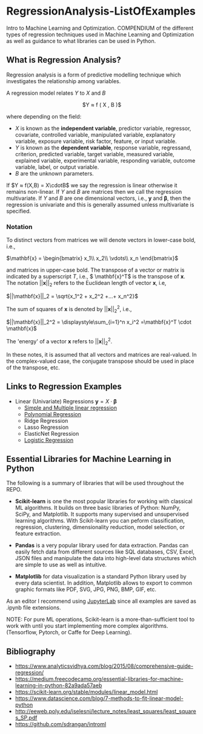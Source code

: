 # RegressionAnalysis-ListOfExamples
Intro to Machine Learning and Optimization. COMPENDIUM of the different types of regression techniques used in Machine Learning and Optimization as well as guidance to what libraries can be used in Python.

## What is Regression Analysis?
Regression analysis is a form of predictive modelling technique which investigates the relationship among variables. 

A regression model relates $Y$ to $X$ and $Β$ <br>
<center> $Y ≈ f ( X , Β )$ </center> 

where depending on the field: <br>
- $X$ is known as the **independent variable**, predictor variable, regressor, covariate, controlled variable, manipulated variable, explanatory variable, exposure variable, risk factor, feature, or input variable.
- $Y$ is known as the **dependent variable**, response variable, regressand, criterion, predicted variable, target variable, measured variable, explained variable, experimental variable, responding variable, outcome variable, label, or output variable.
- $Β$ are the unknown parameters.

If $Y ≈ f(X,Β) = X\cdotΒ$ we say the regression is linear otherwise it remains non-linear. If $Y$ and $B$ are matrices then we call the regression multivariate. If $Y$ and $Β$ are one dimensional vectors, i.e.,  $\mathbf{y}$ and $\mathbf{β}$, then the regression is univariate and this is generally assumed unless multivariate is specified.

### Notation
To distinct vectors from matrices we will denote vectors in lower-case bold, i.e.,

$\mathbf{x} = \begin{bmatrix}
                x_1\\
                x_2\\
                \vdots\\
                x_n
\end{bmatrix}$

and matrices in upper-case bold. The transpose of a vector or matrix is indicated by a superscript $T$, i.e., $ \mathbf{x}^T$ is the transpose of $\mathbf{x}$.<br>
The notation $||\mathbf{x}||_2$ refers to the Euclidean length of vector $\mathbf{x}$, i.e,

$||\mathbf{x}||_2 = \sqrt{x_1^2 + x_2^2 +...+ x_n^2}$

The sum of squares of $\mathbf{x}$ is denoted by $||\mathbf{x}||_2^2$, i.e.,

$||\mathbf{x}||_2^2 = \displaystyle\sum_{i=1}^n x_i^2 =\mathbf{x}^T \cdot \mathbf{x}$

The 'energy' of a vector $\mathbf{x}$ refers to $||\mathbf{x}||_2^2$. <br>

In these notes, it is assumed that all vectors and matrices are real-valued. In the complex-valued case, the conjugate transpose should be used in place of the transpose, etc.

## Links to Regression Examples
- Linear (Univariate) Regressions $\mathbf{y} = X\cdot\mathbf{β}$
    - [Simple and Multiple linear regression](./Simple_And_Multiple_Linear_Regression)
    - [Polynomial Regression](./Polynomial_Regression)  
    - Ridge Regression
    - Lasso Regression
    - ElasticNet Regression
    - [Logistic Regression](./Logistic_Regression)

## Essential Libraries for Machine Learning in Python
The following is a summary of libraries that will be used throughout the REPO. 

- **Scikit-learn** is one the most popular libraries for working with classical ML algorithms. It builds on three basic libraries of Python: NumPy, SciPy, and Matplotlib.  It supports many supervised and unsupervised learning algorithms. With Scikit-learn you can peform classification, regression, clustering, dimensionality reduction, model selection, or feature extraction.

- **Pandas** is a very popular library used for data extraction. Pandas can easily fetch data from different sources like SQL databases, CSV, Excel, JSON files and manipulate the data into high-level data structures which are simple to use as well as intuitive.

- **Matplotlib** for data visualization is a standard Python library used by every data scientist. In addition, Matplotlib allows to export to common graphic formats like PDF, SVG, JPG, PNG, BMP, GIF, etc.

As an editor I recommend using [JupyterLab](https://jupyterlab.readthedocs.io/en/stable/getting_started/overview.html#) since all examples are saved as .ipynb file extensions.

NOTE: For pure ML operations, Scikit-learn is a more-than-sufficient tool to work with until you start implementing more complex algorithms. (Tensorflow, Pytorch, or Caffe for Deep Learning).

## Bibliography
- https://www.analyticsvidhya.com/blog/2015/08/comprehensive-guide-regression/
- https://medium.freecodecamp.org/essential-libraries-for-machine-learning-in-python-82a9ada57aeb
- https://scikit-learn.org/stable/modules/linear_model.html
- https://www.datascience.com/blog/7-methods-to-fit-linear-model-python
- http://eeweb.poly.edu/iselesni/lecture_notes/least_squares/least_squares_SP.pdf
- https://github.com/sdrangan/introml